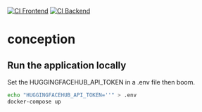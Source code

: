 [![CI Frontend](https://github.com/ruaultadrien/conception/actions/workflows/ci-frontend.yaml/badge.svg)](https://github.com/ruaultadrien/conception/actions/workflows/ci-frontend.yaml)
[![CI Backend](https://github.com/ruaultadrien/conception/actions/workflows/ci-backend.yaml/badge.svg)](https://github.com/ruaultadrien/conception/actions/workflows/ci-backend.yaml)

# conception

## Run the application locally

Set the HUGGINGFACEHUB_API_TOKEN in a .env file then boom.

```bash
echo "HUGGINGFACEHUB_API_TOKEN=''" > .env
docker-compose up
```